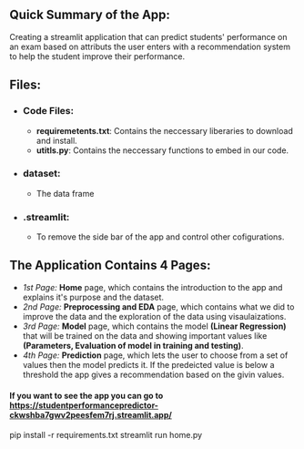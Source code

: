 ## Quick Summary of the App:
Creating a streamlit application that can predict students' performance on an exam based on attributs the user enters with a recommendation system to help the student improve their performance.
## Files:
- ### Code Files:
  - **requiremetents.txt**: Contains the neccessary liberaries to download and install.
  - **utitls.py**: Contains the neccessary functions to embed in our code.
- ### dataset:
  - The data frame
- ### .streamlit:
  - To remove the side bar of the app and control other cofigurations.
## The Application Contains **4 Pages**:
  - *1st Page:* **Home** page, which contains the introduction to the app and explains it's purpose and the dataset.
  - *2nd Page:* **Preprocessing and EDA** page, which contains what we did to improve the data and the exploration of the data using visaulaizations.
  - *3rd Page:* **Model** page, which contains the model **(Linear Regression)** that will be trained on the data and showing important values like **(Parameters, Evaluation of model in training and testing)**.
  - *4th Page:* **Prediction** page, which lets the user to choose from a set of values then the model predicts it. If the predeicted value is below a threshold the app gives a recommendation based on the givin values.
#### If you want to see the app you can go to **https://studentperformancepredictor-ckwshba7gwv2peesfem7rj.streamlit.app/**

pip install -r requirements.txt
streamlit run home.py
